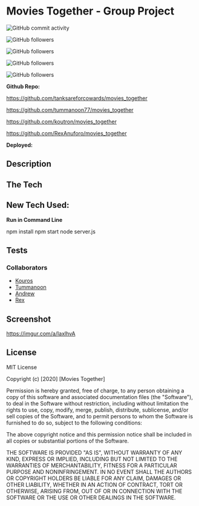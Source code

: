 # Movies Together - Group Project

![GitHub commit activity](https://img.shields.io/github/commit-activity/w/tanksareforcowards/movies_together)

![GitHub followers](https://img.shields.io/github/followers/tummanoon77?label=Follow%20Tummanoon&style=social)

![GitHub followers](https://img.shields.io/github/followers/tanksareforcowards?label=Follow%20Andrew&style=social)

![GitHub followers](https://img.shields.io/github/followers/koutron?label=Follow%20Kouros&style=social)

![GitHub followers](https://img.shields.io/github/followers/RexAnuforo?label=Follow%20Rex&style=social)

**Github Repo:**

https://github.com/tanksareforcowards/movies_together

https://github.com/tummanoon77/movies_together

https://github.com/koutron/movies_together

https://github.com/RexAnuforo/movies_together

**Deployed:**

## Description

## The Tech

## New Tech Used:

**Run in Command Line**

npm install 
npm start
node server.js

## Tests

### Collaborators
* [Kouros](https://github.com/koutron)
* [Tummanoon](https://github.com/tummanoon77) 
* [Andrew](https://github.com/tanksareforcowards)
* [Rex](https://github.com/RexAnuforo)

## Screenshot

https://imgur.com/a/IaxlhvA

## License

MIT License

Copyright (c) [2020] [Movies Together]

Permission is hereby granted, free of charge, to any person obtaining a copy
of this software and associated documentation files (the "Software"), to deal
in the Software without restriction, including without limitation the rights
to use, copy, modify, merge, publish, distribute, sublicense, and/or sell
copies of the Software, and to permit persons to whom the Software is
furnished to do so, subject to the following conditions:

The above copyright notice and this permission notice shall be included in all
copies or substantial portions of the Software.

THE SOFTWARE IS PROVIDED "AS IS", WITHOUT WARRANTY OF ANY KIND, EXPRESS OR
IMPLIED, INCLUDING BUT NOT LIMITED TO THE WARRANTIES OF MERCHANTABILITY,
FITNESS FOR A PARTICULAR PURPOSE AND NONINFRINGEMENT. IN NO EVENT SHALL THE
AUTHORS OR COPYRIGHT HOLDERS BE LIABLE FOR ANY CLAIM, DAMAGES OR OTHER
LIABILITY, WHETHER IN AN ACTION OF CONTRACT, TORT OR OTHERWISE, ARISING FROM,
OUT OF OR IN CONNECTION WITH THE SOFTWARE OR THE USE OR OTHER DEALINGS IN THE
SOFTWARE.